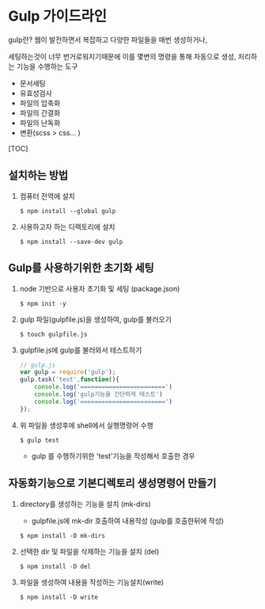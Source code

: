 # Gulp 가이드라인

gulp란? 웹이 발전하면서 복잡하고 다양한 파일들을 매번 생성하거나, <br/>

세팅하는것이 너무 번거로워지기때문에 이를 몇변의 명령을 통해 자동으로 생성, 처리하는 기능을 수행하는 도구

- 문서세팅
- 유효성검사 
- 파일의 압축화
- 파일의 간결화
- 파일의 난독화
- 변환(scss > css... )

[TOC]

## 설치하는 방법 

1. 컴퓨터 전역에 설치

   ```shell
   $ npm install --global gulp
   ```

   

2. 사용하고자 하는 디렉토리에 설치

   ```shell
   $ npm install --save-dev gulp
   ```

   

## Gulp를 사용하기위한 초기화 세팅

1. node 기반으로 사용자 초기화 및 세팅 (package.json)

   ```shell
   $ npm init -y
   ```

2. gulp 파일(gulpfile.js)을 생성하여, gulp를 불러오기

   ```shell
   $ touch gulpfile.js
   ```

3. gulpfile.js에 gulp를 불러와서 테스트하기

   ```javascript
   // gulp.js
   var gulp = require('gulp');
   gulp.task('test',function(){
       console.log('========================')
       console.log('gulp기능을 간단하게 테스트')
       console.log('========================')
   });
   ```

4. 위 파일을 생성후에 shell에서 실행명령어 수행

   ```shell
   $ gulp test
   ```

   - gulp 를 수행하기위한 'test'기능을 작성해서 호출한 경우 



## 자동화기능으로 기본디렉토리 생성명령어 만들기

1. directory를 생성하는 기능을 설치 (mk-dirs)
   - gulpfile.js에 mk-dir 호출하여 내용작성 (gulp를 호출한뒤에 작성)	

    ```shell
    $ npm install -D mk-dirs
    ```

2. 선택한 dir 및 파일을 삭제하는 기능을 설치 (del)

   ```shell
   $ npm install -D del
   ```

3. 파일을 생성하여 내용을 작성하는 기능설치(write)

   ```shell
   $ npm install -D write
   ```

   